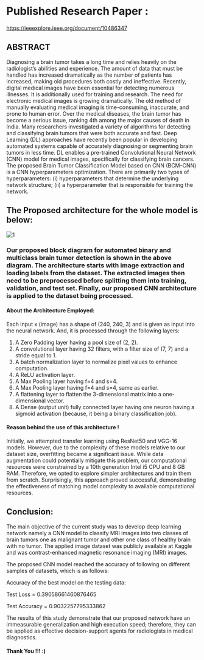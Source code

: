 # Published Research Paper :   

https://ieeexplore.ieee.org/document/10486347


## ABSTRACT

Diagnosing a brain tumor takes a long time and relies heavily on the radiologist’s abilities and experience. The amount of data that must be handled has increased dramatically as the number of patients has increased, making old procedures both costly and ineffective. Recently, digital medical images have been essential for detecting numerous illnesses. It is additionally used for training and research. The 
need for electronic medical images is growing dramatically. The old method of manually evaluating medical imaging is time-consuming, inaccurate, and prone to human error. Over the medical diseases, the brain tumor has become a serious issue, ranking 4th among the major causes of death in India. Many researchers investigated a variety of algorithms for detecting and classifying brain tumors that were both accurate and fast. Deep Learning (DL) approaches have recently been popular in developing automated systems capable of accurately diagnosing or segmenting brain tumors in less time. DL enables a pre-trained Convolutional 
Neural Network (CNN) model for medical images, specifically for classifying brain cancers. The proposed Brain Tumor Classification Model based on CNN (BCM-CNN) is a CNN hyperparameters optimization. There are primarily two types of hyperparameters: (i) hyperparameters that determine the underlying network structure; (ii) a hyperparameter that is responsible for training the network. 

## The Proposed architecture for the whole model is below:

![1](https://github.com/Paliwal-96/Brain-Tumor-Detection-Using-CNN/assets/100425990/090f0b1f-b342-4e40-96ab-7b2f0ab5a9f5)



### Our proposed block diagram for automated binary and multiclass brain tumor detection is shown in the above diagram. The architecture starts with image extraction and loading labels from the dataset. The extracted images then need to be preprocessed before splitting them into training, validation, and test set. Finally, our proposed CNN architecture is applied to the dataset being processed.

#### About the Architecture Employed:

Each input x (image) has a shape of (240, 240, 3) and is given as input into the neural network. And, it is processed through the following layers:

1.	A Zero Padding layer having a pool size of (2, 2).
2.	A convolutional layer having 32 filters, with a filter size of (7, 7) and a stride equal to 1.
3.	A batch normalization layer to normalize pixel values to enhance computation.
4.	A ReLU activation layer.
5.	A Max Pooling layer having f=4 and s=4.
6.	A Max Pooling layer having f=4 and s=4, same as earlier.
7.	A flattening layer to flatten the 3-dimensional matrix into a one-dimensional vector.
8.	A Dense (output unit) fully connected layer having one neuron having a sigmoid activation (because, it being a binary classification job).
   
#### Reason behind the use of this architecture !

Initially, we attempted transfer learning using ResNet50 and VGG-16 models. However, due to the complexity of these models relative to our dataset size, overfitting became a significant issue. While data augmentation could potentially mitigate this problem, our computational resources were constrained by a 10th generation Intel i5 CPU and 8 GB RAM. Therefore, we opted to explore simpler architectures and train them from scratch. Surprisingly, this approach proved successful, demonstrating the effectiveness of matching model complexity to available computational resources.


## Conclusion:

The main objective of the current study was to develop deep learning network namely a CNN model to classify MRI images into two classes of brain tumors one as malignant tumor and other one class of healthy brain with no tumor. The applied image dataset was publicly available at Kaggle and was contrast-enhanced magnetic resonance imaging (MRI) images.


The proposed CNN model reached the accuracy of following on different samples of datasets, which is as follows:

Accuracy of the best model on the testing data:

Test Loss = 0.39058661460876465

Test Accuracy = 0.9032257795333862

The results of this study demonstrate that our proposed network have an immeasurable generalization and high execution speed; therefore, they can be applied as effective decision-support agents for radiologists in medical diagnostics.

#### Thank You !!! :)
